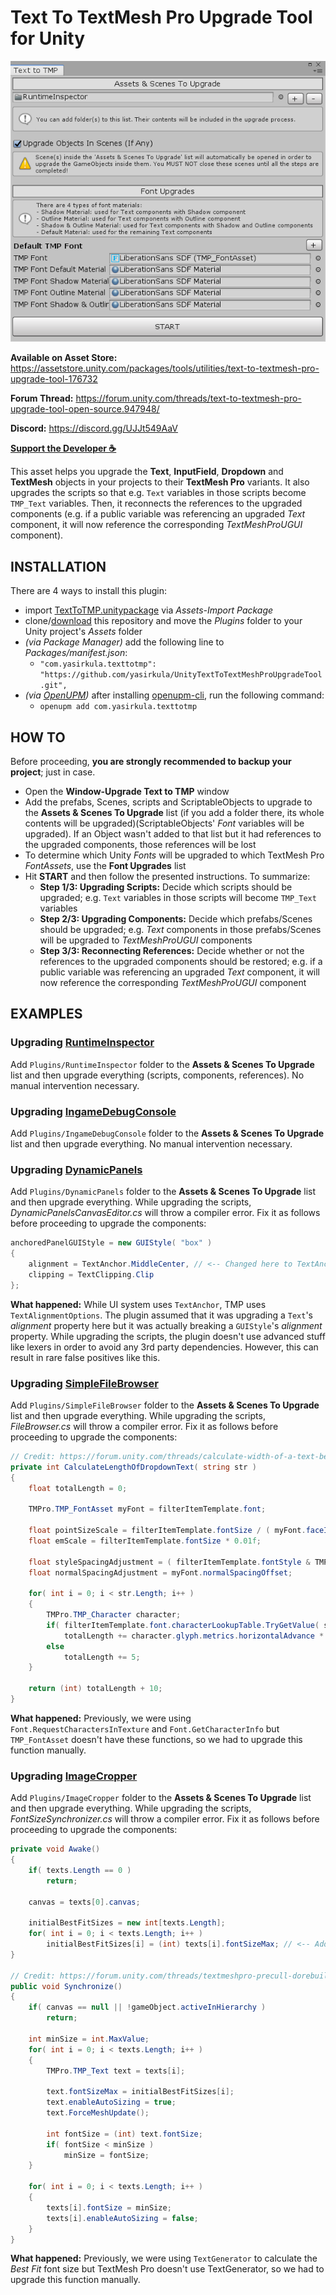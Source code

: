 # Text To TextMesh Pro Upgrade Tool for Unity

![screenshot](Images/Screenshot.png)

**Available on Asset Store:** https://assetstore.unity.com/packages/tools/utilities/text-to-textmesh-pro-upgrade-tool-176732

**Forum Thread:** https://forum.unity.com/threads/text-to-textmesh-pro-upgrade-tool-open-source.947948/

**Discord:** https://discord.gg/UJJt549AaV

**[Support the Developer ☕](https://yasirkula.itch.io/unity3d)**

This asset helps you upgrade the **Text**, **InputField**, **Dropdown** and **TextMesh** objects in your projects to their **TextMesh Pro** variants. It also upgrades the scripts so that e.g. `Text` variables in those scripts become `TMP_Text` variables. Then, it reconnects the references to the upgraded components (e.g. if a public variable was referencing an upgraded *Text* component, it will now reference the corresponding *TextMeshProUGUI* component).

## INSTALLATION

There are 4 ways to install this plugin:

- import [TextToTMP.unitypackage](https://github.com/yasirkula/UnityTextToTextMeshProUpgradeTool/releases) via *Assets-Import Package*
- clone/[download](https://github.com/yasirkula/UnityTextToTextMeshProUpgradeTool/archive/master.zip) this repository and move the *Plugins* folder to your Unity project's *Assets* folder
- *(via Package Manager)* add the following line to *Packages/manifest.json*:
  - `"com.yasirkula.texttotmp": "https://github.com/yasirkula/UnityTextToTextMeshProUpgradeTool.git",`
- *(via [OpenUPM](https://openupm.com))* after installing [openupm-cli](https://github.com/openupm/openupm-cli), run the following command:
  - `openupm add com.yasirkula.texttotmp`

## HOW TO

Before proceeding, **you are strongly recommended to backup your project**; just in case.

- Open the **Window-Upgrade Text to TMP** window
- Add the prefabs, Scenes, scripts and ScriptableObjects to upgrade to the **Assets & Scenes To Upgrade** list (if you add a folder there, its whole contents will be upgraded)(ScriptableObjects' *Font* variables will be upgraded). If an Object wasn't added to that list but it had references to the upgraded components, those references will be lost
- To determine which Unity *Fonts* will be upgraded to which TextMesh Pro *FontAssets*, use the **Font Upgrades** list
- Hit **START** and then follow the presented instructions. To summarize:
  - **Step 1/3: Upgrading Scripts:** Decide which scripts should be upgraded; e.g. `Text` variables in those scripts will become `TMP_Text` variables
  - **Step 2/3: Upgrading Components:** Decide which prefabs/Scenes should be upgraded; e.g. *Text* components in those prefabs/Scenes will be upgraded to *TextMeshProUGUI* components
  - **Step 3/3: Reconnecting References:** Decide whether or not the references to the upgraded components should be restored; e.g. if a public variable was referencing an upgraded *Text* component, it will now reference the corresponding *TextMeshProUGUI* component


## EXAMPLES

### Upgrading [RuntimeInspector](https://github.com/yasirkula/UnityRuntimeInspector)

Add `Plugins/RuntimeInspector` folder to the **Assets & Scenes To Upgrade** list and then upgrade everything (scripts, components, references). No manual intervention necessary.

### Upgrading [IngameDebugConsole](https://github.com/yasirkula/UnityIngameDebugConsole)

Add `Plugins/IngameDebugConsole` folder to the **Assets & Scenes To Upgrade** list and then upgrade everything. No manual intervention necessary.

### Upgrading [DynamicPanels](https://github.com/yasirkula/UnityDynamicPanels)

Add `Plugins/DynamicPanels` folder to the **Assets & Scenes To Upgrade** list and then upgrade everything. While upgrading the scripts, *DynamicPanelsCanvasEditor.cs* will throw a compiler error. Fix it as follows before proceeding to upgrade the components:

```csharp
anchoredPanelGUIStyle = new GUIStyle( "box" )
{
	alignment = TextAnchor.MiddleCenter, // <-- Changed here to TextAnchor.MiddleCenter
	clipping = TextClipping.Clip
};
```

**What happened:** While UI system uses `TextAnchor`, TMP uses `TextAlignmentOptions`. The plugin assumed that it was upgrading a `Text`'s *alignment* property here but it was actually breaking a `GUIStyle`'s *alignment* property. While upgrading the scripts, the plugin doesn't use advanced stuff like lexers in order to avoid any 3rd party dependencies. However, this can result in rare false positives like this.

### Upgrading [SimpleFileBrowser](https://github.com/yasirkula/UnitySimpleFileBrowser)

Add `Plugins/SimpleFileBrowser` folder to the **Assets & Scenes To Upgrade** list and then upgrade everything. While upgrading the scripts, *FileBrowser.cs* will throw a compiler error. Fix it as follows before proceeding to upgrade the components:

```csharp
// Credit: https://forum.unity.com/threads/calculate-width-of-a-text-before-without-assigning-it-to-a-tmp-object.758867/#post-5057900
private int CalculateLengthOfDropdownText( string str )
{
	float totalLength = 0;

	TMPro.TMP_FontAsset myFont = filterItemTemplate.font;

	float pointSizeScale = filterItemTemplate.fontSize / ( myFont.faceInfo.pointSize * myFont.faceInfo.scale );
	float emScale = filterItemTemplate.fontSize * 0.01f;

	float styleSpacingAdjustment = ( filterItemTemplate.fontStyle & TMPro.FontStyles.Bold ) == TMPro.FontStyles.Bold ? myFont.boldSpacing : 0;
	float normalSpacingAdjustment = myFont.normalSpacingOffset;

	for( int i = 0; i < str.Length; i++ )
	{
		TMPro.TMP_Character character;
		if( filterItemTemplate.font.characterLookupTable.TryGetValue( str[i], out character ) )
			totalLength += character.glyph.metrics.horizontalAdvance * pointSizeScale + ( styleSpacingAdjustment + normalSpacingAdjustment ) * emScale;
		else
			totalLength += 5;
	}

	return (int) totalLength + 10;
}
```

**What happened:** Previously, we were using `Font.RequestCharactersInTexture` and `Font.GetCharacterInfo` but `TMP_FontAsset` doesn't have these functions, so we had to upgrade this function manually.

### Upgrading [ImageCropper](https://github.com/yasirkula/UnityImageCropper)

Add `Plugins/ImageCropper` folder to the **Assets & Scenes To Upgrade** list and then upgrade everything. While upgrading the scripts, *FontSizeSynchronizer.cs* will throw a compiler error. Fix it as follows before proceeding to upgrade the components:

```csharp
private void Awake()
{
	if( texts.Length == 0 )
		return;

	canvas = texts[0].canvas;

	initialBestFitSizes = new int[texts.Length];
	for( int i = 0; i < texts.Length; i++ )
		initialBestFitSizes[i] = (int) texts[i].fontSizeMax; // <-- Added (int) typecast here
}

// Credit: https://forum.unity.com/threads/textmeshpro-precull-dorebuilds-performance.762968/#post-5083490
public void Synchronize()
{
	if( canvas == null || !gameObject.activeInHierarchy )
		return;

	int minSize = int.MaxValue;
	for( int i = 0; i < texts.Length; i++ )
	{
		TMPro.TMP_Text text = texts[i];

		text.fontSizeMax = initialBestFitSizes[i];
		text.enableAutoSizing = true;
		text.ForceMeshUpdate();

		int fontSize = (int) text.fontSize;
		if( fontSize < minSize )
			minSize = fontSize;
	}

	for( int i = 0; i < texts.Length; i++ )
	{
		texts[i].fontSize = minSize;
		texts[i].enableAutoSizing = false;
	}
}
```

**What happened:** Previously, we were using `TextGenerator` to calculate the *Best Fit* font size but TextMesh Pro doesn't use TextGenerator, so we had to upgrade this function manually.
